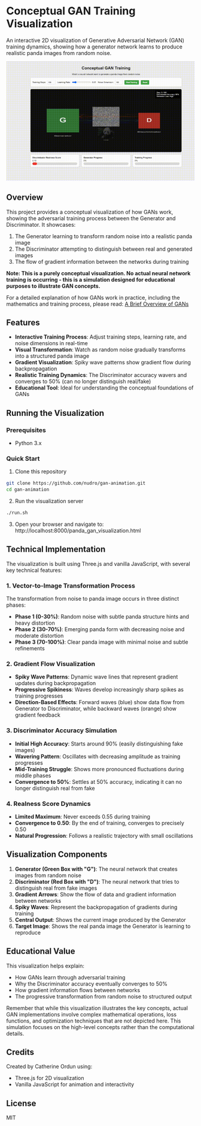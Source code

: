 # Conceptual GAN Training Visualization

An interactive 2D visualization of Generative Adversarial Network (GAN) training dynamics, showing how a generator network learns to produce realistic panda images from random noise.

![GAN Training Visualization](gan_animation.gif)

## Overview

This project provides a conceptual visualization of how GANs work, showing the adversarial training process between the Generator and Discriminator. It showcases:

1. The Generator learning to transform random noise into a realistic panda image
2. The Discriminator attempting to distinguish between real and generated images
3. The flow of gradient information between the networks during training

**Note: This is a purely conceptual visualization. No actual neural network training is occurring - this is a simulation designed for educational purposes to illustrate GAN concepts.**

For a detailed explanation of how GANs work in practice, including the mathematics and training process, please read: [A Brief Overview of GANs](https://ordun.ghost.io/2021/03/05/a-brief-overview-of-gans/)

## Features

- **Interactive Training Process**: Adjust training steps, learning rate, and noise dimensions in real-time
- **Visual Transformation**: Watch as random noise gradually transforms into a structured panda image
- **Gradient Visualization**: Spiky wave patterns show gradient flow during backpropagation
- **Realistic Training Dynamics**: The Discriminator accuracy wavers and converges to 50% (can no longer distinguish real/fake)
- **Educational Tool**: Ideal for understanding the conceptual foundations of GANs

## Running the Visualization

### Prerequisites
- Python 3.x

### Quick Start
1. Clone this repository
```bash
git clone https://github.com/nudro/gan-animation.git
cd gan-animation
```

2. Run the visualization server
```bash
./run.sh
```

3. Open your browser and navigate to: http://localhost:8000/panda_gan_visualization.html

## Technical Implementation

The visualization is built using Three.js and vanilla JavaScript, with several key technical features:

### 1. Vector-to-Image Transformation Process
The transformation from noise to panda image occurs in three distinct phases:
- **Phase 1 (0-30%)**: Random noise with subtle panda structure hints and heavy distortion
- **Phase 2 (30-70%)**: Emerging panda form with decreasing noise and moderate distortion
- **Phase 3 (70-100%)**: Clear panda image with minimal noise and subtle refinements

### 2. Gradient Flow Visualization
- **Spiky Wave Patterns**: Dynamic wave lines that represent gradient updates during backpropagation
- **Progressive Spikiness**: Waves develop increasingly sharp spikes as training progresses
- **Direction-Based Effects**: Forward waves (blue) show data flow from Generator to Discriminator, while backward waves (orange) show gradient feedback

### 3. Discriminator Accuracy Simulation
- **Initial High Accuracy**: Starts around 90% (easily distinguishing fake images)
- **Wavering Pattern**: Oscillates with decreasing amplitude as training progresses
- **Mid-Training Struggle**: Shows more pronounced fluctuations during middle phases
- **Convergence to 50%**: Settles at 50% accuracy, indicating it can no longer distinguish real from fake

### 4. Realness Score Dynamics
- **Limited Maximum**: Never exceeds 0.55 during training
- **Convergence to 0.50**: By the end of training, converges to precisely 0.50
- **Natural Progression**: Follows a realistic trajectory with small oscillations

## Visualization Components

1. **Generator (Green Box with "G")**: The neural network that creates images from random noise
2. **Discriminator (Red Box with "D")**: The neural network that tries to distinguish real from fake images
3. **Gradient Arrows**: Show the flow of data and gradient information between networks
4. **Spiky Waves**: Represent the backpropagation of gradients during training
5. **Central Output**: Shows the current image produced by the Generator
6. **Target Image**: Shows the real panda image the Generator is learning to reproduce

## Educational Value

This visualization helps explain:
- How GANs learn through adversarial training
- Why the Discriminator accuracy eventually converges to 50%
- How gradient information flows between networks
- The progressive transformation from random noise to structured output

Remember that while this visualization illustrates the key concepts, actual GAN implementations involve complex mathematical operations, loss functions, and optimization techniques that are not depicted here. This simulation focuses on the high-level concepts rather than the computational details.

## Credits

Created by Catherine Ordun using:
- Three.js for 2D visualization
- Vanilla JavaScript for animation and interactivity

## License

MIT 